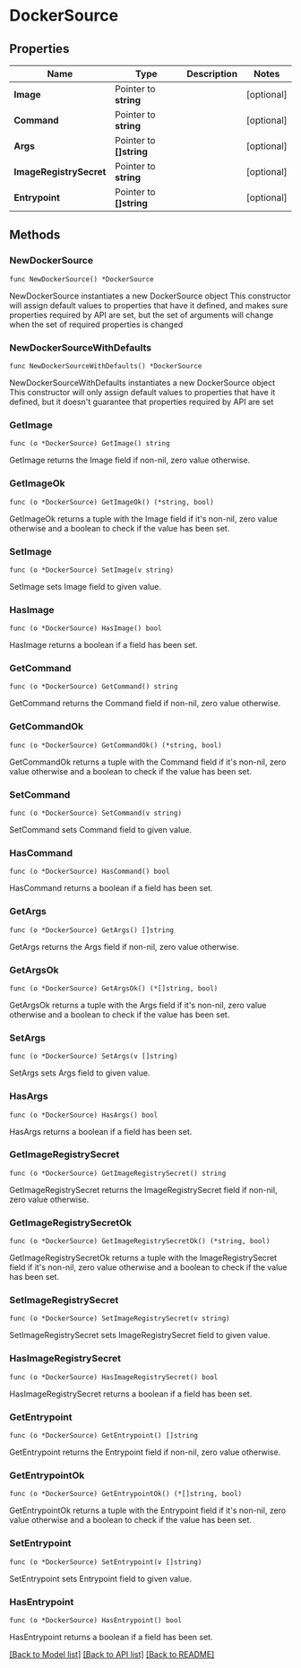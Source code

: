 # DockerSource

## Properties

Name | Type | Description | Notes
------------ | ------------- | ------------- | -------------
**Image** | Pointer to **string** |  | [optional] 
**Command** | Pointer to **string** |  | [optional] 
**Args** | Pointer to **[]string** |  | [optional] 
**ImageRegistrySecret** | Pointer to **string** |  | [optional] 
**Entrypoint** | Pointer to **[]string** |  | [optional] 

## Methods

### NewDockerSource

`func NewDockerSource() *DockerSource`

NewDockerSource instantiates a new DockerSource object
This constructor will assign default values to properties that have it defined,
and makes sure properties required by API are set, but the set of arguments
will change when the set of required properties is changed

### NewDockerSourceWithDefaults

`func NewDockerSourceWithDefaults() *DockerSource`

NewDockerSourceWithDefaults instantiates a new DockerSource object
This constructor will only assign default values to properties that have it defined,
but it doesn't guarantee that properties required by API are set

### GetImage

`func (o *DockerSource) GetImage() string`

GetImage returns the Image field if non-nil, zero value otherwise.

### GetImageOk

`func (o *DockerSource) GetImageOk() (*string, bool)`

GetImageOk returns a tuple with the Image field if it's non-nil, zero value otherwise
and a boolean to check if the value has been set.

### SetImage

`func (o *DockerSource) SetImage(v string)`

SetImage sets Image field to given value.

### HasImage

`func (o *DockerSource) HasImage() bool`

HasImage returns a boolean if a field has been set.

### GetCommand

`func (o *DockerSource) GetCommand() string`

GetCommand returns the Command field if non-nil, zero value otherwise.

### GetCommandOk

`func (o *DockerSource) GetCommandOk() (*string, bool)`

GetCommandOk returns a tuple with the Command field if it's non-nil, zero value otherwise
and a boolean to check if the value has been set.

### SetCommand

`func (o *DockerSource) SetCommand(v string)`

SetCommand sets Command field to given value.

### HasCommand

`func (o *DockerSource) HasCommand() bool`

HasCommand returns a boolean if a field has been set.

### GetArgs

`func (o *DockerSource) GetArgs() []string`

GetArgs returns the Args field if non-nil, zero value otherwise.

### GetArgsOk

`func (o *DockerSource) GetArgsOk() (*[]string, bool)`

GetArgsOk returns a tuple with the Args field if it's non-nil, zero value otherwise
and a boolean to check if the value has been set.

### SetArgs

`func (o *DockerSource) SetArgs(v []string)`

SetArgs sets Args field to given value.

### HasArgs

`func (o *DockerSource) HasArgs() bool`

HasArgs returns a boolean if a field has been set.

### GetImageRegistrySecret

`func (o *DockerSource) GetImageRegistrySecret() string`

GetImageRegistrySecret returns the ImageRegistrySecret field if non-nil, zero value otherwise.

### GetImageRegistrySecretOk

`func (o *DockerSource) GetImageRegistrySecretOk() (*string, bool)`

GetImageRegistrySecretOk returns a tuple with the ImageRegistrySecret field if it's non-nil, zero value otherwise
and a boolean to check if the value has been set.

### SetImageRegistrySecret

`func (o *DockerSource) SetImageRegistrySecret(v string)`

SetImageRegistrySecret sets ImageRegistrySecret field to given value.

### HasImageRegistrySecret

`func (o *DockerSource) HasImageRegistrySecret() bool`

HasImageRegistrySecret returns a boolean if a field has been set.

### GetEntrypoint

`func (o *DockerSource) GetEntrypoint() []string`

GetEntrypoint returns the Entrypoint field if non-nil, zero value otherwise.

### GetEntrypointOk

`func (o *DockerSource) GetEntrypointOk() (*[]string, bool)`

GetEntrypointOk returns a tuple with the Entrypoint field if it's non-nil, zero value otherwise
and a boolean to check if the value has been set.

### SetEntrypoint

`func (o *DockerSource) SetEntrypoint(v []string)`

SetEntrypoint sets Entrypoint field to given value.

### HasEntrypoint

`func (o *DockerSource) HasEntrypoint() bool`

HasEntrypoint returns a boolean if a field has been set.


[[Back to Model list]](../README.md#documentation-for-models) [[Back to API list]](../README.md#documentation-for-api-endpoints) [[Back to README]](../README.md)


